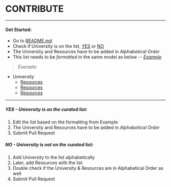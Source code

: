 # CONTRIBUTE
---
#### Get Started:
+ Go to [README.md](https://github.com/lovincyrus/university-cs-resources/blob/master/README.md)
+ Check if University is on the list, [YES](#yes) or [NO](#no)
+ The University and Resources have to be added in _Alphabetical Order_
+ This list needs to be _formatted_ in the same model as below -- [_Example_](#example)

> _Example_: 
 + University
	- [Resources](link)
	- [Resources](link)
	- [Resources](link)

---
##### YES - University is on the curated list:
1. Edit the list based on the formatting from Example
2. The University and Resources have to be added in _Alphabetical Order_
3. Submit Pull Request

##### NO - University is not on the curated list:
1. Add University to the list alphabetically
2. Later, add Resources with the list
3. Double check if the University & Resources are in Alphabetical Order as well
3. Submit Pull Request
